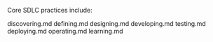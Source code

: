 Core SDLC practices include:

discovering.md
defining.md
designing.md
developing.md
testing.md
deploying.md
operating.md
learning.md
